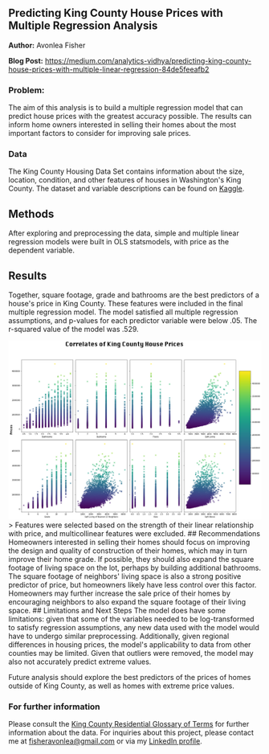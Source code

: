 ## Predicting King County House Prices with Multiple Regression  Analysis
<b>Author:</b> Avonlea Fisher

<b>Blog Post:</b> https://medium.com/analytics-vidhya/predicting-king-county-house-prices-with-multiple-linear-regression-84de5feeafb2
### Problem:
The aim of this analysis is to build a multiple regression model that can predict house prices with the greatest accuracy possible. The results can inform home owners interested in selling their homes about the most important factors to consider for improving sale prices.
### Data
The King County Housing Data Set contains information about the size, location, condition, and other features of houses in Washington's King County. The dataset and variable descriptions can be found on <a href ="https://www.kaggle.com/harlfoxem/housesalesprediction">Kaggle</a>.
## Methods
After exploring and preprocessing the data, simple and multiple linear regression models were built in OLS statsmodels, with price as the dependent variable. 
## Results
Together, square footage, grade and bathrooms are the best predictors of a house's price in King County. These features were included in the final multiple regression model. The model satisfied all multiple regression assumptions, and p-values for each predictor variable were below .05. The r-squared value of the model was .529.

<img src="https://github.com/AvonleaFisher/Predicting-King-County-House-Prices-with-Multiple-Regression-Analysis/blob/master/correlates_with_price.png">
> Features were selected based on the strength of their linear relationship with price, and multicollinear features were excluded.
## Recommendations 
Homeowners interested in selling their homes should focus on improving the design and quality of construction of their homes, which may in turn improve their home grade. If possible, they should also expand the square footage of living space on the lot, perhaps by building additional bathrooms. The square footage of neighbors' living space is also a strong positive predictor of price, but homeowners likely have less control over this factor. Homeowners may further increase the sale price of their homes by encouraging neighbors to also expand the square footage of their living space. 
## Limitations and Next Steps
The model does have some limitations: given that some of the variables needed to be log-transformed to satisfy regression assumptions, any new data used with the model would have to undergo similar preprocessing. Additionally, given regional differences in housing prices, the model's applicability to data from other counties may be limited. Given that outliers were removed, the model may also not accurately predict extreme values.

Future analysis should explore the best predictors of the prices of homes outside of King County, as well as homes with extreme price values.
### For further information
Please consult the <a href ="https://info.kingcounty.gov/assessor/esales/Glossary.aspx?type=r">King County Residential Glossary of Terms</a> for further information about the data. For inquiries about this project, please contact me at fisheravonlea@gmail.com or via my [LinkedIn profile](https://www.linkedin.com/in/avonlea-fisher/).
